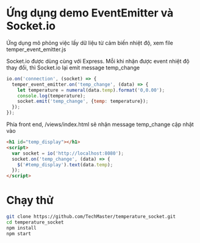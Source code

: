 # Ứng dụng demo EventEmitter và Socket.io

Ứng dụng mô phỏng việc lấy dữ liệu từ cảm biến nhiệt độ, xem file
temper_event_emitter.js

Socket.io được dùng cùng với Express. Mỗi khi nhận được event nhiệt độ thay đổi, thì Socket.io lại emit
message temp_change

```javascript
io.on('connection', (socket) => {
  temper_event_emitter.on('temp_change', (data) => {
    let temperature = numeral(data.temp).format('0,0.00');
    console.log(temperature);
    socket.emit('temp_change', {temp: temperature});
  });
});
```

Phía front end, /views/index.html sẽ nhận message temp_change cập nhật vào
```html
<h1 id="temp_display"></h1>
<script>
  var socket = io('http://localhost:8080');
  socket.on('temp_change', (data) => {
    $('#temp_display').text(data.temp);
  });
</script>
```
# Chạy thử
```bash
git clone https://github.com/TechMaster/temperature_socket.git
cd temperature_socket
npm install
npm start
```
